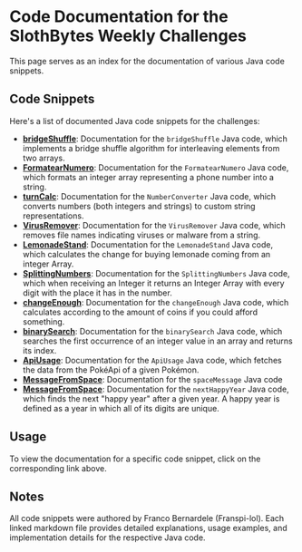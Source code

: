 # Code Documentation for the SlothBytes Weekly Challenges

This page serves as an index for the documentation of various Java code snippets.

## Code Snippets

Here's a list of documented Java code snippets for the challenges:

* **[bridgeShuffle](https://github.com/Franspi-lol/SlothBytes-WeeklyChallenges/blob/main/docs/bridgeShuffle.md)**: Documentation for the `bridgeShuffle` Java code, which implements a bridge shuffle algorithm for interleaving elements from two arrays.
* **[FormatearNumero](https://github.com/Franspi-lol/SlothBytes-WeeklyChallenges/blob/main/docs/phoneNumberFormatting.md)**: Documentation for the `FormatearNumero` Java code, which formats an integer array representing a phone number into a string.
* **[turnCalc](https://github.com/Franspi-lol/SlothBytes-WeeklyChallenges/blob/main/docs/turnCalc.md)**: Documentation for the `NumberConverter` Java code, which converts numbers (both integers and strings) to custom string representations.
* **[VirusRemover](https://github.com/Franspi-lol/SlothBytes-WeeklyChallenges/blob/main/docs/virusRemover.md)**: Documentation for the `VirusRemover` Java code, which removes file names indicating viruses or malware from a string.
* **[LemonadeStand](https://github.com/Franspi-lol/SlothBytes-WeeklyChallenges/blob/main/docs/LemonadeStand.md)**: Documentation for the `LemonadeStand` Java code, which calculates the change for buying lemonade coming from an integer Array.
* **[SplittingNumbers](https://github.com/Franspi-lol/SlothBytes-WeeklyChallenges/blob/main/docs/SplittingNumbers.md)**: Documentation for the `SplittingNumbers` Java code, which when receiving an Integer it returns an Integer Array with every digit with the place it has in the number.
* **[changeEnough](https://github.com/Franspi-lol/SlothBytes-WeeklyChallenges/blob/main/docs/changeEnough.md)**: Documentation for the `changeEnough` Java code, which calculates according to the amount of coins if you could afford something.
* **[binarySearch](https://github.com/Franspi-lol/SlothBytes-WeeklyChallenges/blob/main/docs/binarySearch.md)**: Documentation for the `binarySearch` Java code, which searches the first occurrence of an integer value in an array and returns its index.
* **[ApiUsage](https://github.com/Franspi-lol/SlothBytes-WeeklyChallenges/blob/main/docs/ApiUsage.md)**: Documentation for the `ApiUsage` Java code, which fetches the data from the PokéApi of a given Pokémon.
* **[MessageFromSpace](https://github.com/Franspi-lol/SlothBytes-WeeklyChallenges/blob/main/docs/MessageFromSpace.md)**: Documentation for the `spaceMessage` Java code
* **[MessageFromSpace](https://github.com/Franspi-lol/SlothBytes-WeeklyChallenges/blob/main/docs/nextHappyYear.md)**: Documentation for the `nextHappyYear` Java code, which finds the next "happy year" after a given year. A happy year is defined as a year in which all of its digits are unique.

## Usage

To view the documentation for a specific code snippet, click on the corresponding link above.

## Notes

All code snippets were authored by Franco Bernardele (Franspi-lol). Each linked markdown file provides detailed explanations, usage examples, and implementation details for the respective Java code.
